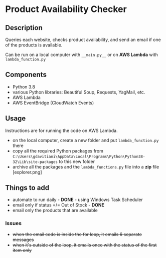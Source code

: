 # Product Availability Checker

## Description
Queries each website, checks product availability, and send an email if one of the products is available.  

Can be run on a local computer with `__main.py__` or on **AWS Lambda** with `lambda_function.py`


## Components
- Python 3.8
- various Python libraries: Beautiful Soup, Requests, YagMail, etc.
- AWS Lambda
- AWS EventBridge (CloudWatch Events)


## Usage
Instructions are for running the code on AWS Lambda.
- on the local computer, create a new folder and put `lambda_function.py` there
- copy all the required Python packages from `C:\Users\gdavitiani\AppData\Local\Programs\Python\Python38-32\Lib\site-packages` to this new folder
- archive all the packages and the `lambda_functions.py` file into a **zip** file
[explorer.png]


## Things to add
- automate to run daily - **DONE** - using Windows Task Scheduler
- email only if status =/= Out of Stock - **DONE**
- email only the products that are available


### Issues
 - ~~when the email code is inside the for loop, it emails 6 separate messages~~
 - ~~when it's outside of the loop, it emails once with the status of the first item only~~
